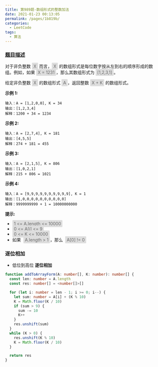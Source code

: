 ```yaml
---
title: 第989题-数组形式的整数加法
date: 2021-01-23 00:13:05
permalink: /pages/1b819b/
categories:
  - LeetCode
tags:
  - 算法
---
```


### [题目描述](https://leetcode-cn.com/problems/add-to-array-form-of-integer/)

对于非负整数 <span style="background: #ddd; color: #666; padding: 3px 5px; border-radius: 2px;">X</span> 而言，<span style="background: #ddd; color: #666; padding: 3px 5px; border-radius: 2px;">X</span> 的数组形式是每位数字按从左到右的顺序形成的数组。例如，如果 <span style="background: #ddd; color: #666; padding: 3px 5px; border-radius: 2px;">X = 1231</span>，那么其数组形式为 <span style="background: #ddd; color: #666; padding: 3px 5px; border-radius: 2px;">[1,2,3,1]</span>。

给定非负整数 <span style="background: #ddd; color: #666; padding: 3px 5px; border-radius: 2px;">X</span> 的数组形式 <span style="background: #ddd; color: #666; padding: 3px 5px; border-radius: 2px;">A</span>，返回整数 <span style="background: #ddd; color: #666; padding: 3px 5px; border-radius: 2px;">X + K</span> 的数组形式。

<!-- more -->

**示例 1:**

```
输入：A = [1,2,0,0], K = 34
输出：[1,2,3,4]
解释：1200 + 34 = 1234
```

**示例 2:**

```
输入：A = [2,7,4], K = 181
输出：[4,5,5]
解释：274 + 181 = 455
```

**示例 3:**

```
输入：A = [2,1,5], K = 806
输出：[1,0,2,1]
解释：215 + 806 = 1021
```

**示例 4:**

```
输入：A = [9,9,9,9,9,9,9,9,9,9], K = 1
输出：[1,0,0,0,0,0,0,0,0,0,0]
解释：9999999999 + 1 = 10000000000
```

**提示:**

- <span style="background: #ddd; color: #666; padding: 3px 5px; border-radius: 2px;">1 <= A.length <= 10000</span>
- <span style="background: #ddd; color: #666; padding: 3px 5px; border-radius: 2px;">0 <= A[i] <= 9</span>
- <span style="background: #ddd; color: #666; padding: 3px 5px; border-radius: 2px;">0 <= K <= 10000</span>
- 如果  <span style="background: #ddd; color: #666; padding: 3px 5px; border-radius: 2px;">A.length > 1</span>，那么  <span style="background: #ddd; color: #666; padding: 3px 5px; border-radius: 2px;">A[0] != 0</span>

### 逐位相加

- 低位到高位 **逐位相加**

```TypeScript
function addToArrayForm(A: number[], K: number): number[] {
  const len: number = A.length
  const res: number[] = <number[]>[]

  for (let i: number = len - 1; i >= 0; i--) {
    let sum: number = A[i] + (K % 10)
    K = Math.floor(K / 10)
    if (sum > 9) {
      sum -= 10
      K++
    }
    res.unshift(sum)
  }
  while (K > 0) {
    res.unshift(K % 10)
    K = Math.floor(K / 10)
  }

  return res
}
```
